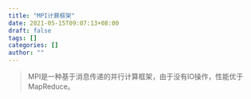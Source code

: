 ```yaml
---
title: "MPI计算框架"
date: 2021-05-15T09:07:13+08:00
draft: false
tags: []
categories: []
author: ""
---
```


> MPI是一种基于消息传递的并行计算框架，由于没有IO操作，性能优于MapReduce。
